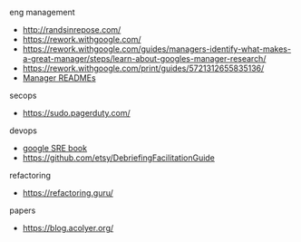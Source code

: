 eng management
- http://randsinrepose.com/
- https://rework.withgoogle.com/
- https://rework.withgoogle.com/guides/managers-identify-what-makes-a-great-manager/steps/learn-about-googles-manager-research/
- https://rework.withgoogle.com/print/guides/5721312655835136/
- [Manager READMEs](https://hackernoon.com/12-manager-readmes-from-silicon-valleys-top-tech-companies-26588a660afe)

secops
- https://sudo.pagerduty.com/

devops
- [google SRE book](https://landing.google.com/sre/book/index.html)
- https://github.com/etsy/DebriefingFacilitationGuide

refactoring
- https://refactoring.guru/

papers
- https://blog.acolyer.org/
